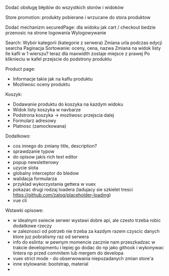 Dodać obsługę błędów do wszystkich storów i widoków

Store promotion: produkty pobierane i wrzucane do stora produktow

Dodać mechanizm securedPage: dla widoku jak cart / checkout bedzie przenosic na strone logowania
Wylogowywanie

Search:
Wybór kategorii (kategorie z serwera)
Zmiana urla podczas edycji searcha
Paginacja
Sortowanie: oceny, cena, nazwa
Zmiana na widok listy
Ile kafli w 1 wierszu? teraz dla maxwidth zostaje miejsce z prawej
Po kliknieciu w kafel przejscie do podstrony produktu

Product page:
- Informacje takie jak na kaflu produktu
- Mozliwosc oceny produktu

Koszyk:
- Dodawanie produktu do koszyka na kazdym widoku
- Widok listy koszyka w navbarze
- Podstrona koszyka -> mozliwosc przejscia dalej
- Formularz adresowy
- Platnosc (zamockowana)

Dodatkowo:
- cos innego do zmiany title, description?
- sprawdzanie typow
- do opisow jakis rich text editor
- popup newsletterowy
- uzycie slota
- globalny interceptor do bledow
- walidacja formularza
- przyklad wykorzystania gettera w vuex
- pokazac drugi rodzaj loadera (ladujacy sie szkielet tresci https://github.com/zalog/placeholder-loading)
- vue cli

Wstawki opisowe:
- w idealnym swiecie serwer wystawi dobre api, ale czesto trzeba robic dodatkowe rzeczy
- w zaleznosci od potrzeb nie trzeba za kazdym razem czyscic danych ktore juz pobralismy raz od serwera
- info do eslinta: w pewnym momencie zacznie nam przeszkadzac w trakcie developmentu i lepiej go dodac do np jako githook i wykonywac lintera np przed commitem lub mergem do developa
- vuex strict mode - do obserwowania niepozadanych zmian store'a
- inne stylowanie: bootstrap, material
- 